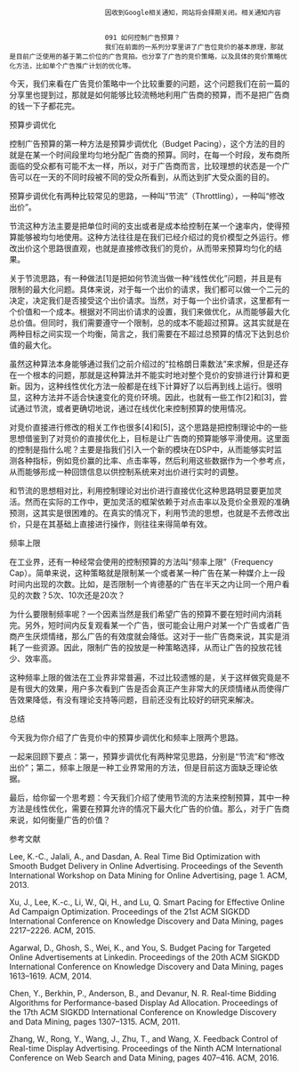 
                            
                            因收到Google相关通知，网站将会择期关闭。相关通知内容
                            
                            
                            091 如何控制广告预算？
                            我们在前面的一系列分享里讲了广告位竞价的基本原理，那就是目前广泛使用的基于第二价位的广告竞拍。也分享了广告的竞价策略，以及具体的竞价策略优化方法，比如单个广告推广计划的优化等。

今天，我们来看在广告竞价策略中一个比较重要的问题，这个问题我们在前一篇的分享里也提到过，那就是如何能够比较流畅地利用广告商的预算，而不是把广告商的钱一下子都花完。

预算步调优化

控制广告预算的第一种方法是预算步调优化（Budget Pacing），这个方法的目的就是在某一个时间段里均匀地分配广告商的预算。同时，在每一个时段，发布商所面临的受众都有可能不太一样，所以，对于广告商而言，比较理想的状态是一个广告可以在一天的不同时段被不同的受众所看到，从而达到扩大受众面的目的。

预算步调优化有两种比较常见的思路，一种叫“节流”（Throttling），一种叫“修改出价”。

节流这种方法主要是把单位时间的支出或者是成本给控制在某一个速率内，使得预算能够被均匀地使用。这种方法往往是在我们已经介绍过的竞价模型之外运行。修改出价这个思路很直观，也就是直接修改我们的竞价，从而带来预算均匀化的结果。

关于节流思路，有一种做法[1]是把如何节流当做一种“线性优化”问题，并且是有限制的最大化问题。具体来说，对于每一个出价的请求，我们都可以做一个二元的决定，决定我们是否接受这个出价请求。当然，对于每一个出价请求，这里都有一个价值和一个成本。根据对不同出价请求的设置，我们来做优化，从而能够最大化总价值。但同时，我们需要遵守一个限制，总的成本不能超过预算。这其实就是在两种目标之间实现一个均衡，简言之，我们需要在不超过总预算的情况下达到总价值的最大化。

虽然这种算法本身能够通过我们之前介绍过的“拉格朗日乘数法”来求解，但是还存在一个根本的问题，那就是这种算法并不能实时地对整个竞价的安排进行计算和更新。因为，这种线性优化方法一般都是在线下计算好了以后再到线上运行。很明显，这种方法并不适合快速变化的竞价环境。因此，也就有一些工作[2]和[3]，尝试通过节流，或者更确切地说，通过在线优化来控制预算的使用情况。

对竞价直接进行修改的相关工作也很多[4]和[5]，这个思路是把控制理论中的一些思想借鉴到了对竞价的直接优化上，目标是让广告商的预算能够平滑使用。这里面的控制是指什么呢？主要是指我们引入一个新的模块在DSP中，从而能够实时监测各种指标，例如竞价赢的比率、点击率等，然后利用这些数据作为一个参考点，从而能够形成一种回馈信息以供控制系统来对出价进行实时的调整。

和节流的思想相对比，利用控制理论对出价进行直接优化这种思路明显要更加灵活。然而在实际的工作中，更加灵活的框架依赖于对点击率以及竞价全景观的准确预测，这其实是很困难的。在真实的情况下，利用节流的思想，也就是不去修改出价，只是在其基础上直接进行操作，则往往来得简单有效。

频率上限

在工业界，还有一种经常会使用的控制预算的方法叫“频率上限”（Frequency Cap）。简单来说，这种策略就是限制某一个或者某一种广告在某一种媒介上一段时间内出现的次数。比如，是否限制一个肯德基的广告在半天之内让同一个用户看见的次数？5次、10次还是20次？

为什么要限制频率呢？一个因素当然是我们希望广告的预算不要在短时间内消耗完。另外，短时间内反复观看某一个广告，很可能会让用户对某一个广告或者广告商产生厌烦情绪，那么广告的有效度就会降低。这对于一些广告商来说，其实是消耗了一些资源。因此，限制广告的投放是一种策略选择，从而让广告的投放花钱少、效率高。

这种频率上限的做法在工业界非常普遍，不过比较遗憾的是，关于这样做究竟是不是有很大的效果，用户多次看到广告是否会真正产生非常大的厌烦情绪从而使得广告效果降低，有没有理论支持等问题，目前还没有比较好的研究来解决。

总结

今天我为你介绍了广告竞价中的预算步调优化和频率上限两个思路。

一起来回顾下要点：第一，预算步调优化有两种常见思路，分别是“节流”和“修改出价”；第二，频率上限是一种工业界常用的方法，但是目前这方面缺乏理论依据。

最后，给你留一个思考题：今天我们介绍了使用节流的方法来控制预算，其中一种方法是线性优化，需要在预算允许的情况下最大化广告的价值。那么，对于广告商来说，如何衡量广告的价值？

参考文献


Lee, K.-C., Jalali, A., and Dasdan, A. Real Time Bid Optimization with Smooth Budget Delivery in Online Advertising. Proceedings of the Seventh International Workshop on Data Mining for Online Advertising, page 1. ACM, 2013.

Xu, J., Lee, K.-c., Li, W., Qi, H., and Lu, Q. Smart Pacing for Effective Online Ad Campaign Optimization. Proceedings of the 21st ACM SIGKDD International Conference on Knowledge Discovery and Data Mining, pages 2217–2226. ACM, 2015.

Agarwal, D., Ghosh, S., Wei, K., and You, S. Budget Pacing for Targeted Online Advertisements at Linkedin. Proceedings of the 20th ACM SIGKDD International Conference on Knowledge Discovery and Data Mining, pages 1613–1619. ACM, 2014.

Chen, Y., Berkhin, P., Anderson, B., and Devanur, N. R. Real-time Bidding Algorithms for Performance-based Display Ad Allocation. Proceedings of the 17th ACM SIGKDD International Conference on Knowledge Discovery and Data Mining, pages 1307–1315. ACM, 2011.

Zhang, W., Rong, Y., Wang, J., Zhu, T., and Wang, X. Feedback Control of Real-time Display Advertising. Proceedings of the Ninth ACM International Conference on Web Search and Data Mining, pages 407–416. ACM, 2016.


                        
                        
                            